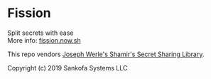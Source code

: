# Fission
Split secrets with ease  
More info: [fission.now.sh](https://fission.now.sh)

This repo vendors [Joseph Werle's Shamir's Secret Sharing Library](https://github.com/jwerle/shamirs-secret-sharing).  

Copyright (c) 2019 Sankofa Systems LLC